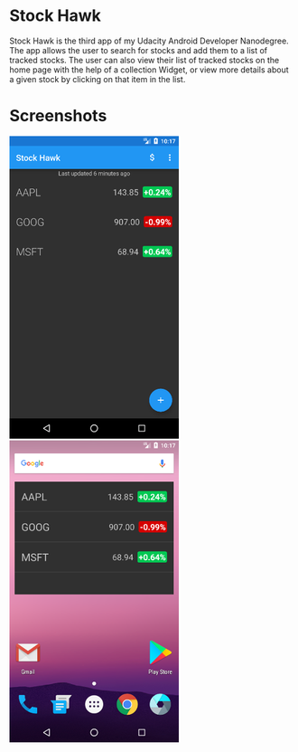 # Stock Hawk

Stock Hawk is the third app of my Udacity Android Developer Nanodegree. The app allows the user to search for stocks and add them to a list of tracked stocks. The user can also view their list of tracked stocks on the home page with the help of a collection Widget, or view more details about a given stock by clicking on that item in the list.

# Screenshots

![Stock Hawk - Main](readme-images/stock_hawk_main_screen.png)
![Stock Hawk - Widget](readme-images/stock_hawk_widget.png)
